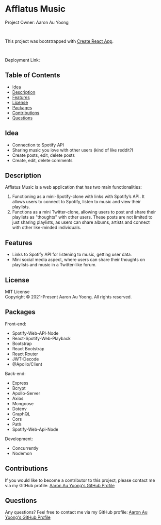 # Afflatus Music

Project Owner: Aaron Au Yoong

<br>

This project was bootstrapped with [Create React App](https://github.com/facebook/create-react-app).

<br>

Deployment Link: 

## Table of Contents
* [Idea](#Idea)
* [Description](#Description)
* [Features](#Features)
* [License](#License)
* [Packages](#Packages)
* [Contributions](#Contributions)
* [Questions](#Questions)


## Idea
* Connection to Spotify API
* Sharing music you love with other users (kind of like reddit?)
* Create posts, edit, delete posts
* Create, edit, delete comments


## Description
Afflatus Music is a web application that has two main functionalities: 
1. Functioning as a mini-Spotify-clone with links with Spotify’s API. It allows users to connect to Spotify, listen to music and view their playlists.
2. Functions as a mini Twitter-clone, allowing users to post and share their playlists as "thoughts" with other users. These posts are not limited to just sharing playlists, as users can share albums, artists and connect with other like-minded individuals. 

## Features
* Links to Spotify API for listening to music, getting user data.
* Mini social media aspect, where users can share their thoughts on playlists and music in a Twitter-like forum. 

## License
MIT License
<br>
Copyright © 2021-Present Aaron Au Yoong. All rights reserved.
<br>

## Packages
Front-end: 
* Spotify-Web-API-Node
* React-Spotify-Web-Playback
* Bootstrap
* React Bootstrap
* React Router
* JWT-Decode
* @Apollo/Client

Back-end:
* Express
* Bcrypt
* Apollo-Server
* Axios
* Mongoose
* Dotenv
* GraphQL
* Cors
* Path
* Spotify-Web-Api-Node

Development:
* Concurrently
* Nodemon

## Contributions
If you would like to become a contributor to this project, please contact me via my GitHub profile: [Aaron Au Yoong's GitHub Profile](https://github.com/aaronauyoong)
<br>

## Questions
Any questions? Feel free to contact me via my GitHub profile: [Aaron Au Yoong's GitHub Profile](https://github.com/aaronauyoong)